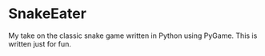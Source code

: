 # SnakeEater
My take on the classic snake game written in Python using PyGame. This is written just for fun.
